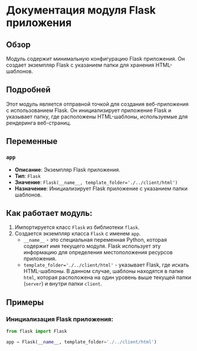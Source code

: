 # Документация модуля Flask приложения

## Обзор

Модуль содержит минимальную конфигурацию Flask приложения. Он создает экземпляр Flask с указанием папки для хранения HTML-шаблонов.

## Подробней

Этот модуль является отправной точкой для создания веб-приложения с использованием Flask. Он инициализирует приложение Flask и указывает папку, где расположены HTML-шаблоны, используемые для рендеринга веб-страниц.

## Переменные

### `app`

- **Описание**: Экземпляр Flask приложения.
- **Тип**: `Flask`
- **Значение**: `Flask(__name__, template_folder='./../client/html')`
- **Назначение**: Инициализирует Flask приложение с указанием папки шаблонов.

## Как работает модуль:

1.  Импортируется класс `Flask` из библиотеки `flask`.
2.  Создается экземпляр класса `Flask` с именем `app`.
    *   `__name__` - это специальная переменная Python, которая содержит имя текущего модуля. Flask использует эту информацию для определения местоположения ресурсов приложения.
    *   `template_folder='./../client/html'` - указывает Flask, где искать HTML-шаблоны. В данном случае, шаблоны находятся в папке `html`, которая расположена на один уровень выше текущей папки (`server`) и внутри папки `client`.

## Примеры

### Инициализация Flask приложения:

```python
from flask import Flask

app = Flask(__name__, template_folder='./../client/html')